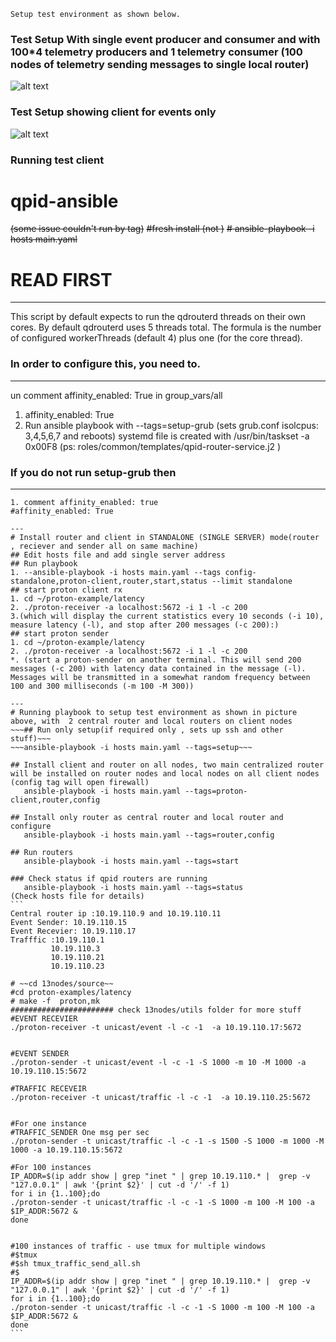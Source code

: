 ```Setup test environment as shown below.```

### Test Setup With single event producer and consumer and with 100*4  telemetry producers and 1 telemetry  consumer (100 nodes of telemetry sending messages to single local router)
![alt text](https://github.com/aneeshkp/qpid-ansible/blob/master/utils/qpidprotonclientsetupwithtelemetry2.png)

### Test Setup showing client for events only
![alt text](https://github.com/aneeshkp/qpid-ansible/blob/master/utils/qpidprotonclientsetup.png)
### Running test client
# qpid-ansible
~~(some issue couldn't run by tag)~~
~~#fresh install (not )~~
~~#	ansible-playbook -i hosts main.yaml~~
# READ FIRST
---
This script by default expects  to run the qdrouterd threads  on their own cores.
By default qdrouterd uses 5 threads total.  The formula is the number
of configured workerThreads (default 4) plus one (for the core
thread).
### In order to configure this, you need to.
---
 un comment affinity_enabled: True in group_vars/all
 1. affinity_enabled: True
 2. Run ansible playbook with --tags=setup-grub (sets grub.conf isolcpus: 3,4,5,6,7 and reboots)
 systemd file is created with /usr/bin/taskset -a 0x00F8 (ps: roles/common/templates/qpid-router-service.j2 )
### If you do not run setup-grub then
---
 ~~~1. please remove this text "/usr/bin/taskset -a 0x00F8"  from "roles/common/templates/qpid-router-service.j2"~~~
 1. comment affinity_enabled: true
 #affinity_enabled: True
 
---
# Install router and client in STANDALONE (SINGLE SERVER) mode(router , reciever and sender all on same machine)
## Edit hosts file and add single server address
## Run playbook
1. --ansible-playbook -i hosts main.yaml --tags config-standalone,proton-client,router,start,status --limit standalone
## start proton client rx
1. cd ~/proton-example/latency
2. ./proton-receiver -a localhost:5672 -i 1 -l -c 200
3.(which will display the current statistics every 10 seconds (-i 10), measure latency (-l), and stop after 200 messages (-c 200):)
## start proton sender
1. cd ~/proton-example/latency
2. ./proton-receiver -a localhost:5672 -i 1 -l -c 200
*. (start a proton-sender on another terminal. This will send 200 messages (-c 200) with latency data contained in the message (-l). Messages will be transmitted in a somewhat random frequency between 100 and 300 milliseconds (-m 100 -M 300))

---
# Running playbook to setup test environment as shown in picture above, with  2 central router and local routers on client nodes
~~~## Run only setup(if required only , sets up ssh and other stuff)~~~
~~~ansible-playbook -i hosts main.yaml --tags=setup~~~

## Install client and router on all nodes, two main centralized router will be installed on router nodes and local nodes on all client nodes (config tag will open firewall)
	ansible-playbook -i hosts main.yaml --tags=proton-client,router,config

## Install only router as central router and local router and configure
	ansible-playbook -i hosts main.yaml --tags=router,config

## Run routers
	ansible-playbook -i hosts main.yaml --tags=start

### Check status if qpid routers are running
	ansible-playbook -i hosts main.yaml --tags=status
(Check hosts file for details)
```
Central router ip :10.19.110.9 and 10.19.110.11
Event Sender: 10.19.110.15
Event Recevier: 10.19.110.17
Trafffic :10.19.110.1
          10.19.110.3
          10.19.110.21
          10.19.110.23

# ~~cd 13nodes/source~~
#cd proton-examples/latency
# make -f  proton,mk
####################### check 13nodes/utils folder for more stuff
#EVENT RECEVIER
./proton-receiver -t unicast/event -l -c -1  -a 10.19.110.17:5672


#EVENT SENDER
./proton-sender -t unicast/event -l -c -1 -S 1000 -m 10 -M 1000 -a 10.19.110.15:5672

#TRAFFIC RECEVEIR
./proton-receiver -t unicast/traffic -l -c -1  -a 10.19.110.25:5672


#For one instance
#TRAFFIC_SENDER One msg per sec
./proton-sender -t unicast/traffic -l -c -1 -s 1500 -S 1000 -m 1000 -M 1000 -a 10.19.110.15:5672

#For 100 instances
IP_ADDR=$(ip addr show | grep "inet " | grep 10.19.110.* |  grep -v "127.0.0.1" | awk '{print $2}' | cut -d '/' -f 1)
for i in {1..100};do
./proton-sender -t unicast/traffic -l -c -1 -S 1000 -m 100 -M 100 -a $IP_ADDR:5672 &
done


#100 instances of traffic - use tmux for multiple windows
#$tmux
#$sh tmux_traffic_send_all.sh
#$
IP_ADDR=$(ip addr show | grep "inet " | grep 10.19.110.* |  grep -v "127.0.0.1" | awk '{print $2}' | cut -d '/' -f 1)
for i in {1..100};do
./proton-sender -t unicast/traffic -l -c -1 -S 1000 -m 100 -M 100 -a $IP_ADDR:5672 &
done
```
